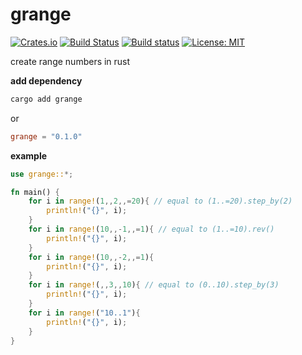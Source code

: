# grange
[![Crates.io](https://img.shields.io/crates/v/grange.svg?style=plastic)](http://crates.io/crates/grange)
[![Build Status](https://travis-ci.org/robatipoor/grange.svg?branch=master)](https://travis-ci.org/robatipoor/grange)
[![Build status](https://ci.appveyor.com/api/projects/status/017f6i47aqspsgav?svg=true)](https://ci.appveyor.com/project/robatipoor/grange)
[![License: MIT](https://img.shields.io/badge/license-MIT-blue.svg)](LICENSE)

create range numbers in rust

**add dependency**

```sh
cargo add grange
```
or 
```toml
grange = "0.1.0"
```

**example**

```rs
use grange::*;

fn main() {
    for i in range!(1,,2,,=20){ // equal to (1..=20).step_by(2)
        println!("{}", i);
    }
    for i in range!(10,,-1,,=1){ // equal to (1..=10).rev() 
        println!("{}", i);
    }
    for i in range!(10,,-2,,=1){  
        println!("{}", i);
    }
    for i in range!(,,3,,10){ // equal to (0..10).step_by(3)
        println!("{}", i);
    }
    for i in range!("10..1"){  
        println!("{}", i);
    }
}
```
